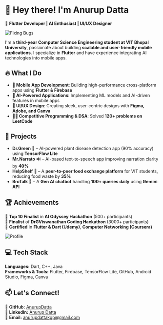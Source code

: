# 👋 Hey there! I'm Anurup Datta  
🚀 **Flutter Developer | AI Enthusiast | UI/UX Designer**  

![Fixing Bugs](https://media.giphy.com/media/iIqmM5tTjmpOB9mpbn/giphy.gif)  
 

I'm a **third-year Computer Science Engineering student at VIT Bhopal University**, passionate about building **scalable and user-friendly mobile applications**. I specialize in **Flutter** and have experience integrating AI technologies into mobile apps.  

## 🔥 What I Do  
- **📱 Mobile App Development**: Building high-performance cross-platform apps using **Flutter & Firebase**  
- **🧠 AI-Powered Applications**: Implementing ML models and AI-driven features in mobile apps  
- **🎨 UI/UX Design**: Creating sleek, user-centric designs with **Figma, Adobe, and Canva**  
- **👨‍💻 Competitive Programming & DSA**: Solved **120+ problems on LeetCode**  


## 🚀 Projects  
- **Dr.Green** 🌱 – AI-powered plant disease detection app (90% accuracy) using **TensorFlow Lite**  
- **Mr.Narrato** 🔊 – AI-based text-to-speech app improving narration clarity by **40%**  
- **HelpShelf** 🍔 – A **peer-to-peer food exchange platform** for VIT students, reducing food waste by **35%**  
- **BroTalk** 🤖 – A **Gen AI chatbot** handling **100+ queries daily** using **Gemini API**  

## 🏆 Achievements  
🏅 **Top 10 Finalist** in **AI Odyssey Hackathon** (500+ participants)  
🥇 **Finalist** of **DrGViswanathan Coding Hackathon** (3000+ participants)  
📜 **Certified** in **Flutter & Dart (Udemy)**, **Computer Networking (Coursera)**  

![Profile](https://media.giphy.com/media/26AHONQ79FdWZhAI0/giphy.gif) 

## 💻 Tech Stack  
**Languages:** Dart, C++, Java  
**Frameworks & Tools:** Flutter, Firebase, TensorFlow Lite, GitHub, Android Studio, Figma, Canva  

## 📫 Let's Connect!  
🔗 **GitHub:** [AnurupDatta](https://github.com/AnurupDatta)  
💼 **LinkedIn:** [Anurup Datta](https://www.linkedin.com/in/anurup-datta-1ab634251/)  
📧 **Email:** anurupdattakgp@gmail.com  
